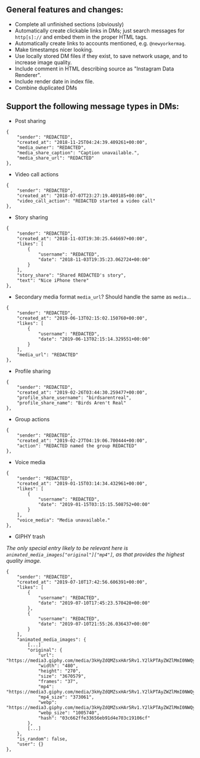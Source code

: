 ## General features and changes:

 - Complete all unfinished sections (obviously)
 - Automatically create clickable links in DMs; just search messages for `http[s]://` and embed them in the proper HTML tags.
 - Automatically create links to accounts mentioned, e.g. `@newyorkermag`.
 - Make timestamps nicer looking.
 - Use locally stored DM files if they exist, to save network usage, and to increase image quality.
 - Include comment in HTML describing source as "Instagram Data Renderer".
 - Include render date in index file.
 - Combine duplicated DMs

## Support the following message types in DMs:

 - Post sharing

```
{
    "sender": "REDACTED",
    "created_at": "2018-11-25T04:24:39.409261+00:00",
    "media_owner": "REDACTED",
    "media_share_caption": "Caption unavailable.",
    "media_share_url": "REDACTED"
},
```

 - Video call actions

```
{
    "sender": "REDACTED",
    "created_at": "2018-07-07T23:27:19.409185+00:00",
    "video_call_action": "REDACTED started a video call"
},
```

 - Story sharing

```
{
    "sender": "REDACTED",
    "created_at": "2018-11-03T19:30:25.646697+00:00",
    "likes": [
        {
            "username": "REDACTED",
            "date": "2018-11-03T19:35:23.062724+00:00"
        }
    ],
    "story_share": "Shared REDACTED's story",
    "text": "Nice iPhone there"
},
```

 - Secondary media format `media_url`? Should handle the same as `media`...

```
{
    "sender": "REDACTED",
    "created_at": "2019-06-13T02:15:02.150760+00:00",
    "likes": [
        {
            "username": "REDACTED",
            "date": "2019-06-13T02:15:14.329551+00:00"
        }
    ],
    "media_url": "REDACTED"
},
```

 - Profile sharing

```
{
    "sender": "REDACTED",
    "created_at": "2019-02-26T03:44:30.259477+00:00",
    "profile_share_username": "birdsarentreal",
    "profile_share_name": "Birds Aren't Real"
},
```

 - Group actions

```
{
    "sender": "REDACTED",
    "created_at": "2019-02-27T04:19:06.700444+00:00",
    "action": "REDACTED named the group REDACTED"
},
```

 - Voice media

```
{
    "sender": "REDACTED",
    "created_at": "2019-01-15T03:14:34.432961+00:00",
    "likes": [
        {
            "username": "REDACTED",
            "date": "2019-01-15T03:15:15.508752+00:00"
        }
    ],
    "voice_media": "Media unavailable."
},
```

 - GIPHY trash

*The only special entry likely to be relevant here is `animated_media_images["original"]["mp4"]`, as that provides the highest quality image.*

```
{
    "sender": "REDACTED",
    "created_at": "2019-07-10T17:42:56.606391+00:00",
    "likes": [
        {
            "username": "REDACTED",
            "date": "2019-07-10T17:45:23.570420+00:00"
        },
        {
            "username": "REDACTED",
            "date": "2019-07-10T21:55:26.036437+00:00"
        }
    ],
    "animated_media_images": {
        [...]
        "original": {
            "url": "https://media3.giphy.com/media/3kHyZdQMZsxHAr5Rv1.Y2lkPTAyZWZlMmI0NWQyNjIzYTA1MzZhNzY3YTMyNjY5Yjgiphy.gif",
            "width": "480",
            "height": "270",
            "size": "3670579",
            "frames": "37",
            "mp4": "https://media3.giphy.com/media/3kHyZdQMZsxHAr5Rv1.Y2lkPTAyZWZlMmI0NWQyNjIzYTA1MzZhNzY3YTMyNjY5Yjgiphy.mp4",
            "mp4_size": "373061",
            "webp": "https://media3.giphy.com/media/3kHyZdQMZsxHAr5Rv1.Y2lkPTAyZWZlMmI0NWQyNjIzYTA1MzZhNzY3YTMyNjY5Yjgiphy.webp",
            "webp_size": "1005740",
            "hash": "03c662ffe33656eb91d4e703c19106cf"
        },
        [...]
    },
    "is_random": false,
    "user": {}
},
```
